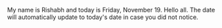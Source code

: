 My name is Rishabh and today is Friday, November 19. Hello all. The date will automatically update to today's date in case you did not notice.
